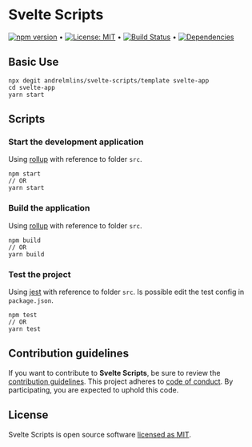 # Svelte Scripts

[![npm version](https://badge.fury.io/js/svelte-scripts.svg)](https://www.npmjs.com/package/svelte-scripts) &bull; [![License: MIT](https://img.shields.io/badge/License-MIT-yellow.svg)](https://github.com/andrelmlins/svelte-scripts/blob/master/LICENSE) &bull; [![Build Status](https://travis-ci.com/andrelmlins/svelte-scripts.svg?branch=master)](https://travis-ci.com/andrelmlins/svelte-scripts) &bull; [![Dependencies](https://david-dm.org/andrelmlins/svelte-scripts.svg)](https://david-dm.org/andrelmlins/svelte-scripts)

## Basic Use

```
npx degit andrelmlins/svelte-scripts/template svelte-app
cd svelte-app
yarn start
```

## Scripts

### Start the development application

Using [rollup](https://rollupjs.org/) with reference to folder `src`.

```
npm start
// OR
yarn start
```

### Build the application

Using [rollup](https://rollupjs.org/) with reference to folder `src`.

```
npm build
// OR
yarn build
```

### Test the project

Using [jest](https://jestjs.io/) with reference to folder `src`. Is possible edit the test config in `package.json`.

```
npm test
// OR
yarn test
```

## Contribution guidelines

If you want to contribute to **Svelte Scripts**, be sure to review the
[contribution guidelines](CONTRIBUTING.md). This project adheres to
[code of conduct](CODE_OF_CONDUCT.md). By participating, you are expected to
uphold this code.

## License

Svelte Scripts is open source software [licensed as MIT](https://github.com/andrelmlins/svelte-scripts/blob/master/LICENSE).
